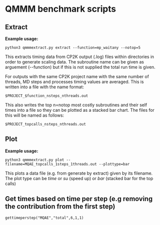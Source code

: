 # QMMM benchmark scripts


## Extract 

**Example usage:**
```
python3 qmmmextract.py extract --function=mp_waitany --notop=5
```
This extracts timing data from CP2K output (.log) files within directories
in order to generate scaling data. The subroutine name can be given as 
arguement (--function) but if this is not supplied the total
run time is given.


For outputs with the same CP2K project name with the same number of
threads, MD steps and processes timing values are averaged. This is
written into a file with the name format:

```
$PROJECT_$function_nsteps_nthreads.out
```


This also writes the top n=notop most costly subroutines and their self
times into a file so they can be plotted as a stacked bar chart. The
files for this will be named as follows:

```
$PROJECT_topcalls_nsteps_nthreads.out
```


## Plot

**Example usage:**
```
python3 qmmmextract.py plot --filename=MQAE_topcalls_1steps_1threads.out --plottype=bar
```

This plots a data file (e.g. from generate by extract) given by its filename. The
plot type can be _time_ or _su_ (speed up) or _bar_ (stacked bar for the top calls)

## Get times based on time per step (e.g removing the contribution from the first step)

```
gettimeperstep("MQAE","total",6,1,1)
```
